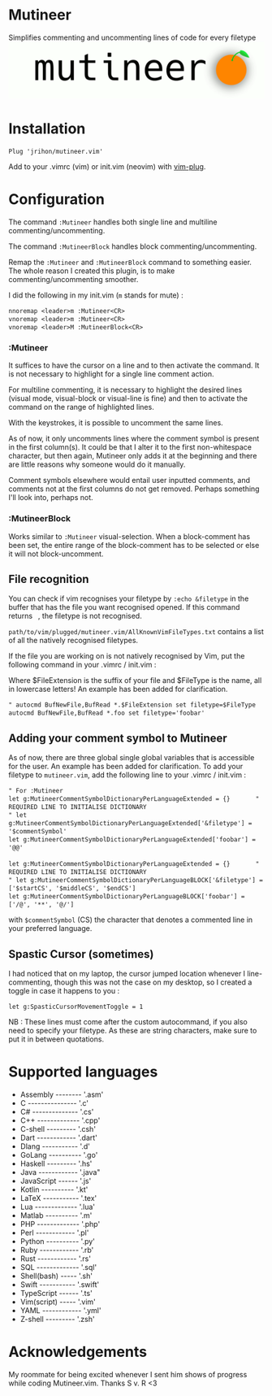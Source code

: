 # Mutineer
Simplifies commenting and uncommenting lines of code for every filetype
![Simplifies commenting and uncommenting lines of code](https://github.com/jrihon/mutineer.vim/blob/main/doc/mutineer_banner/mutineer.gif)

# Installation
```vim
Plug 'jrihon/mutineer.vim'
```
Add to your .vimrc (vim) or init.vim (neovim) with [vim-plug](https://github.com/junegunn/vim-plug).

# Configuration
The command `:Mutineer` handles both single line and multiline commenting/uncommenting.

The command `:MutineerBlock` handles block commenting/uncommenting.

Remap the `:Mutineer` and `:MutineerBlock` command to something easier. The whole reason I created this plugin, is to make commenting/uncommenting smoother.

I did the following in my init.vim (`m` stands for mute) : 

```vim
nnoremap <leader>m :Mutineer<CR>
vnoremap <leader>m :Mutineer<CR>
vnoremap <leader>M :MutineerBlock<CR>
```

### :Mutineer
It suffices to have the cursor on a line and to then activate the command. It is not necessary to highlight for a single line comment action.

For multiline commenting, it is necessary to highlight the desired lines (visual mode, visual-block or visual-line is fine) and then to activate the command on the range of highlighted lines.

With the keystrokes, it is possible to uncomment the same lines.

As of now, it only uncomments lines where the comment symbol is present in the first column(s).
It could be that I alter it to the first non-whitespace character, but then again, Mutineer only adds it at the beginning and there are little reasons why someone would do it manually.

Comment symbols elsewhere would entail user inputted comments, and comments not at the first columns do not get removed. Perhaps something I'll look into, perhaps not.

### :MutineerBlock
Works similar to `:Mutineer` visual-selection. When a block-comment has been set, the entire range of the block-comment has to be selected or else it will not block-uncomment.

## File recognition
You can check if vim recognises your filetype by `:echo &filetype` in the buffer that has the file you want recognised opened.
If this command returns ` `, the filetype is not recognised.

`path/to/vim/plugged/mutineer.vim/AllKnownVimFileTypes.txt` contains a list of all the natively recognised filetypes.

If the file you are working on is not natively recognised by Vim, put the following command in your .vimrc / init.vim :

Where $FileExtension is the suffix of your file and $FileType is the name, all in lowercase letters! An example has been added for clarification.

```vim
" autocmd BufNewFile,BufRead *.$FileExtension set filetype=$FileType
autocmd BufNewFile,BufRead *.foo set filetype='foobar'
```

## Adding your comment symbol to Mutineer
As of now, there are three global single global variables that is accessible for the user. An example has been added for clarification. To add your filetype to `mutineer.vim`, add the following line to your .vimrc / init.vim :

```vim
" For :Mutineer
let g:MutineerCommentSymbolDictionaryPerLanguageExtended = {}       " REQUIRED LINE TO INITIALISE DICTIONARY
" let g:MutineerCommentSymbolDictionaryPerLanguageExtended['&filetype'] = '$commentSymbol'
let g:MutineerCommentSymbolDictionaryPerLanguageExtended['foobar'] = '@@'

let g:MutineerCommentSymbolDictionaryPerLanguageExtended = {}       " REQUIRED LINE TO INITIALISE DICTIONARY
" let g:MutineerCommentSymbolDictionaryPerLanguageBLOCK['&filetype'] = ['$startCS', '$middleCS', '$endCS']
let g:MutineerCommentSymbolDictionaryPerLanguageBLOCK['foobar'] = ['/@', '**', '@/']
```
with `$commentSymbol` (CS) the character that denotes a commented line in your preferred language.


## Spastic Cursor (sometimes)
I had noticed that on my laptop, the cursor jumped location whenever I line-commenting, though this was not the case on my desktop, so I created a toggle in case it happens to you :
```vim
let g:SpasticCursorMovementToggle = 1
```

NB : These lines must come after the custom autocommand, if you also need to specify your filetype. 
As these are string characters, make sure to put it in between quotations.

# Supported languages
- Assembly -------- '.asm'
- C --------------- '.c' 
- C# -------------- '.cs'
- C++ ------------- '.cpp'
- C-shell --------- '.csh'
- Dart ------------ '.dart'
- Dlang ----------- '.d' 
- GoLang ---------- '.go'
- Haskell --------- '.hs' 
- Java ------------ '.java" 
- JavaScript ------ '.js' 
- Kotlin ---------- '.kt'
- LaTeX ----------- '.tex'
- Lua ------------- '.lua'
- Matlab ---------- '.m'
- PHP ------------- '.php'
- Perl ------------ '.pl' 
- Python ---------- '.py' 
- Ruby ------------ '.rb' 
- Rust ------------ '.rs'
- SQL ------------- '.sql'
- Shell(bash) ----- '.sh' 
- Swift ----------- '.swift'
- TypeScript ------ '.ts'
- Vim(script) ----- '.vim'
- YAML ------------ '.yml'
- Z-shell --------- '.zsh'


# Acknowledgements
My roommate for being excited whenever I sent him shows of progress while coding Mutineer.vim. Thanks S v. R <3 
